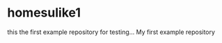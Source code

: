 homesulike1
===========
this the first example repository for testing...
My first example repository
